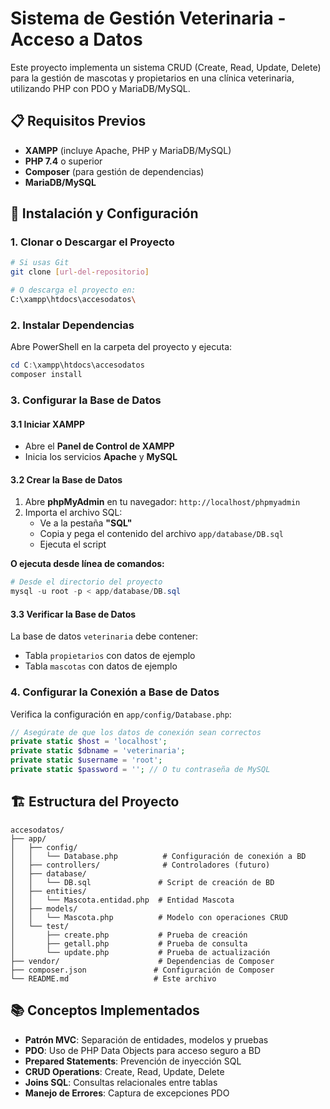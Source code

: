 # Sistema de Gestión Veterinaria - Acceso a Datos

Este proyecto implementa un sistema CRUD (Create, Read, Update, Delete) para la gestión de mascotas y propietarios en una clínica veterinaria, utilizando PHP con PDO y MariaDB/MySQL.

## 📋 Requisitos Previos

- **XAMPP** (incluye Apache, PHP y MariaDB/MySQL)
- **PHP 7.4** o superior
- **Composer** (para gestión de dependencias)
- **MariaDB/MySQL**

## 🚀 Instalación y Configuración

### 1. Clonar o Descargar el Proyecto

```bash
# Si usas Git
git clone [url-del-repositorio]

# O descarga el proyecto en:
C:\xampp\htdocs\accesodatos\
```

### 2. Instalar Dependencias

Abre PowerShell en la carpeta del proyecto y ejecuta:

```powershell
cd C:\xampp\htdocs\accesodatos
composer install
```

### 3. Configurar la Base de Datos

#### 3.1 Iniciar XAMPP
- Abre el **Panel de Control de XAMPP**
- Inicia los servicios **Apache** y **MySQL**

#### 3.2 Crear la Base de Datos
1. Abre **phpMyAdmin** en tu navegador: `http://localhost/phpmyadmin`
2. Importa el archivo SQL:
   - Ve a la pestaña **"SQL"**
   - Copia y pega el contenido del archivo `app/database/DB.sql`
   - Ejecuta el script

**O ejecuta desde línea de comandos:**

```powershell
# Desde el directorio del proyecto
mysql -u root -p < app/database/DB.sql
```

#### 3.3 Verificar la Base de Datos
La base de datos `veterinaria` debe contener:
- Tabla `propietarios` con datos de ejemplo
- Tabla `mascotas` con datos de ejemplo

### 4. Configurar la Conexión a Base de Datos

Verifica la configuración en `app/config/Database.php`:

```php
// Asegúrate de que los datos de conexión sean correctos
private static $host = 'localhost';
private static $dbname = 'veterinaria';
private static $username = 'root';
private static $password = ''; // O tu contraseña de MySQL
```

## 🏗️ Estructura del Proyecto

```
accesodatos/
├── app/
│   ├── config/
│   │   └── Database.php          # Configuración de conexión a BD
│   ├── controllers/              # Controladores (futuro)
│   ├── database/
│   │   └── DB.sql               # Script de creación de BD
│   ├── entities/
│   │   └── Mascota.entidad.php  # Entidad Mascota
│   ├── models/
│   │   └── Mascota.php          # Modelo con operaciones CRUD
│   └── test/
│       ├── create.php           # Prueba de creación
│       ├── getall.php           # Prueba de consulta
│       └── update.php           # Prueba de actualización
├── vendor/                      # Dependencias de Composer
├── composer.json               # Configuración de Composer
└── README.md                   # Este archivo
```
## 📚 Conceptos Implementados

- **Patrón MVC**: Separación de entidades, modelos y pruebas
- **PDO**: Uso de PHP Data Objects para acceso seguro a BD
- **Prepared Statements**: Prevención de inyección SQL
- **CRUD Operations**: Create, Read, Update, Delete
- **Joins SQL**: Consultas relacionales entre tablas
- **Manejo de Errores**: Captura de excepciones PDO


